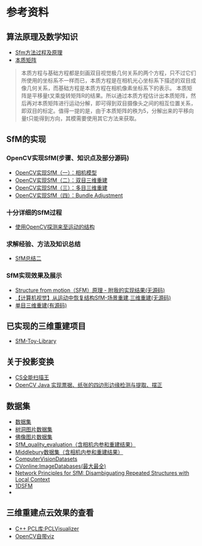 # 参考资料
## 算法原理及数学知识
- [Sfm方法过程及原理](https://blog.csdn.net/qq_33826977/article/details/79834735)
- [本质矩阵](https://blog.csdn.net/j10527/article/details/51295099)
>本质方程与基础方程都是刻画双目视觉极几何关系的两个方程，只不过它们所使用的坐标系不一样而已，本质方程是在相机光心坐标系下描述的双目成像几何关系，而基础方程是本质方程在相机像素坐标系下的表示。
本质矩阵是平移量t叉乘旋转矩阵R的结果。所以通过本质方程估计出本质矩阵，然后再对本质矩阵进行运动分解，即可得到双目摄像头之间的相互位置关系，即双目的标定。值得一提的是，由于本质矩阵的秩为5，分解出来的平移向量t只能得到方向，其模需要使用其它方法来获取。

## SfM的实现
### OpenCV实现SfM(步骤、知识点及部分源码)
- [OpenCV实现SfM（一）：相机模型](https://blog.csdn.net/AIchipmunk/article/details/48132109)
- [OpenCV实现SfM（二）：双目三维重建](https://blog.csdn.net/AIchipmunk/article/details/48157369)
- [OpenCV实现SfM（三）：多目三维重建](https://blog.csdn.net/aichipmunk/article/details/51232861)
- [OpenCV实现SfM（四）：Bundle Adjustment](https://blog.csdn.net/aichipmunk/article/details/52433884)

### 十分详细的SfM过程

- [使用OpenCV探测来至运动的结构](https://blog.csdn.net/zhazhiqiang/article/details/42740429)

### 求解经验、方法及知识总结
- [SfM总结二](https://blog.csdn.net/aaron121211/article/details/52265851)

### SfM实现效果及展示
- [Structure from motion（SFM）原理 - 附我的实现结果(无源码)](https://blog.csdn.net/Mahabharata_/article/details/70799695)
- [【计算机视觉】从运动中恢复结构SfM-场景重建,三维重建(无源码)](https://blog.csdn.net/KYJL888/article/details/72843001)
- [单目三维重建(有源码)](https://blog.csdn.net/sinat_39411798/article/details/80453642)

## 已实现的三维重建项目
- [SfM-Toy-Library](https://github.com/royshil/SfM-Toy-Library)

## 关于投影变换
- [CS全能扫描王](https://www.cnblogs.com/skyfsm/p/7324346.html)
- [OpenCV Java 实现票据、纸张的四边形边缘检测与提取、摆正](https://www.cnblogs.com/josephkim/p/8319069.html)

## 数据集
- [数据集](https://github.com/awesomedata/awesome-public-datasets)
- [树洞图片数据集](https://github.com/alicevision/dataset_monstree)
- [佛像图片数据集](https://github.com/alicevision/dataset_buddha)
- [SfM_quality_evaluation（含相机内参和重建结果）](https://github.com/alicevision/SfM_quality_evaluation)
- [Middlebury数据集（含相机内参和重建结果）](http://vision.middlebury.edu/mview/data/)
- [ComputerVisionDatasets](https://github.com/AIBluefisher/ComputerVisionDatasets)
- [CVonline:ImageDatabases(最大最全)](http://homepages.inf.ed.ac.uk/rbf/CVonline/Imagedbase.htm)
- [Network Principles for SfM: Disambiguating Repeated Structures with Local Context](http://www.cs.cornell.edu/projects/disambig/)
- [1DSFM](http://www.cs.cornell.edu/projects/1dsfm/)
- 

## 三维重建点云效果的查看 
- [C++ PCL库:PCLVisualizer](http://docs.pointclouds.org/trunk/classpcl_1_1visualization_1_1_p_c_l_visualizer.html)
- [OpenCV自带viz](https://docs.opencv.org/master/de/dfd/tutorial_sfm_import_reconstruction.html)
